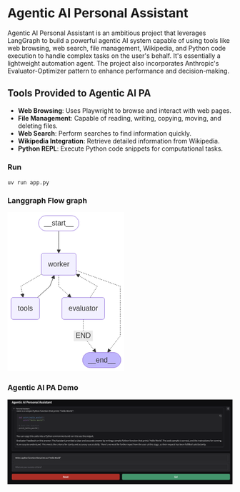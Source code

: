 # Agentic AI Personal Assistant

Agentic AI Personal Assistant is an ambitious project that leverages LangGraph to build a powerful agentic AI system capable of using tools like web browsing, web search, file management, Wikipedia, and Python code execution to handle complex tasks on the user's behalf. It's essentially a lightweight automation agent. The project also incorporates Anthropic's Evaluator-Optimizer pattern to enhance performance and decision-making.


## Tools Provided to Agentic AI PA

- **Web Browsing**: Uses Playwright to browse and interact with web pages.
- **File Management**: Capable of reading, writing, copying, moving, and deleting files.
- **Web Search**: Perform searches to find information quickly.
- **Wikipedia Integration**: Retrieve detailed information from Wikipedia.
- **Python REPL**: Execute Python code snippets for computational tasks.

### Run

```
uv run app.py
```
### Langgraph Flow graph

![pa_graph](https://github.com/bachvietdo01/agenticai/blob/main/personal_assistant/graph.png?raw=true)


### Agentic AI PA Demo

![demo](https://github.com/bachvietdo01/agenticai/blob/main/personal_assistant/pa_demo.png?raw=true)
